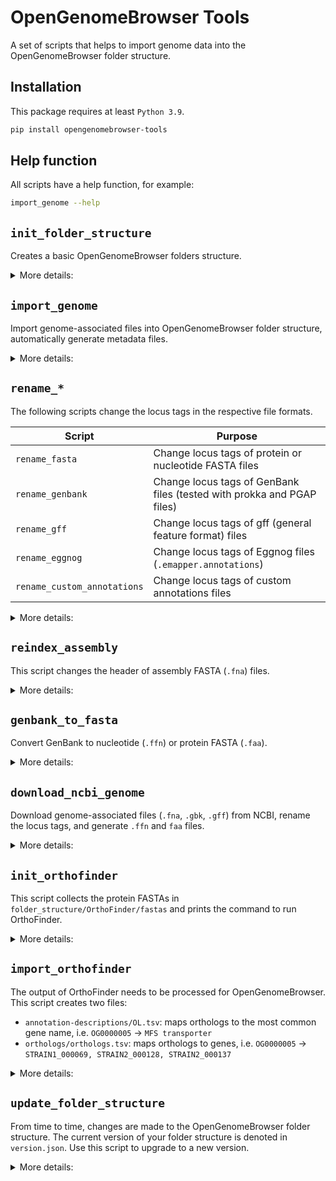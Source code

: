 # OpenGenomeBrowser Tools

A set of scripts that helps to import genome data into the OpenGenomeBrowser folder structure.

## Installation

This package requires at least `Python 3.9`.

```bash
pip install opengenomebrowser-tools
```

## Help function

All scripts have a help function, for example:

```bash
import_genome --help
```

## `init_folder_structure`

Creates a basic OpenGenomeBrowser folders structure.

<details>
  <summary>More details:</summary>

Once the folder structure has been initiated...

- use [`import_genome`](#import_genome) to add genomes to the folder structure
- use [`download_ncbi_genome`](#download_ncbi_genome) and [`import_genome`](#import_genome) to download and add genomes from NCBI
- when all genomes have been added, use [`init_orthofinder`](#init_orthofinder) and [`import_orthofinder`](#import_orthofinder) to calculate
  orthologs (optional)

Usage:

```shell
export FOLDER_STRUCTURE=/path/to/folder_structure
init_folder_structure  # or --folder_structure_dir=/path/to/folder_structure
```

<details>
  <summary>Result:</summary>

```
  folder_structure
  ├── organisms
  ├── annotations.json
  ├── annotation-descriptions
  │   ├── SL.tsv
  │   ├── KO.tsv
  │   ├── KR.tsv
  │   ├── EC.tsv
  │   └── GO.tsv
  ├── orthologs
  └── pathway-maps
      ├── type_dictionary.json
      └── svg
```

</details>

</details>

## `import_genome`

Import genome-associated files into OpenGenomeBrowser folder structure, automatically generate metadata files.

<details>
  <summary>More details:</summary>

If the annotation was performed using the proper organism name, genome identifier and taxonomic information (recommended), the import is
straightforward because no files need to be renamed.

```shell
export FOLDER_STRUCTURE=/path/to/folder_structure   # this directory contains the 'organisms' folder
import_genome --import_dir=/prokka/out/dir  # optional: add "--organism STRAIN --genome STRAIN.1" as sanity check
```

<details>
  <summary>How to run prokka to get correct locus tags</summary>

Suppose the desired organism name is `STRAIN`, the genome identifier is `STRAIN.1`, this is how to run prokka:

```shell
prokka \
  --strain STRAIN \ 
  --locustag STRAIN.1 \
  --prefix STRAIN.1 \
  --genus Mycoplasma --species genitalium \  # Optional. If set, this script can automatically detect the taxid.
  --out /prokka/out/dir \
  assembly.fasta
```

</details>

<details>
  <summary>How to run PGAP to get correct locus tags</summary>

Suppose the desired organism name is `STRAIN`, the genome identifier is `STRAIN.1`, these are the lines in PGAPs `submol.yaml` that are relevant to
this script:

```yaml
organism:
  genus_species: 'Mycoplasma genitalium'  # Optional. If set, this script can automatically detect the taxid.
  strain: 'STRAIN'
locus_tag_prefix: 'STRAIN.1'
bioproject: 'PRJNA9999999'  # Optional. If set, this script can automatically add it to bioproject_accession in genome.json.
biosample: 'SAMN99999999'  # Optional. If set, this script can automatically add it to biosample_accession in genome.json.
publications: # Optional. If set, this script can automatically add it to the literature_references in genome.json.
  - publication:
      pmid: 16397293
```

</details>

### Rename files during import

Should the locus tags not start with the genome identifier, the files need to be renamed accordingly. The `import_genome` command can do this
automatically sung the `--rename` flag.

```shell
export FOLDER_STRUCTURE=/path/to/folder_structure   # this directory contains the 'organisms' folder
import_genome --import_dir=/prokka/out/dir --organism STRAIN --genome STRAIN.1 --rename
```

The renaming is provided as-is, and was only tested on files produced by certain versions of prokka and PGAP. If there is an error, you must rename
the files manually (with or without the help of my [renaming scripts](#rename_-rename-locus-tags-in-genome-associated-files)) and then import them as
described in the previous section.

### Required files

These files need to be in `import_dir`:

- `.fna`: assembly (FASTA)
- `.gbk`: GenBank file
- `.gff`: General feature format file

Optional files:

- `.faa`: protein sequences (FASTA). If non-existent, it will automatically be generated from the `.gbk` file
- `.ffn`: nucleotides file (FASTA). If non-existent, it will automatically be generated from the `.gbk` file
- `.sqn`: required for submission to GenBank, not really used by OpenGenomeBrowser
- `.emapper.annotations`: Eggnog annotation file
- `.XX`: custom annotation file (e.g. `EC`, `.GO`, etc.; any files with a suffix of two upper case letters are detected as custom annotations)
- `_busco.txt`: BUSCO output file, content will be added to `genome.json`
- `genome.json`: content will be added to final `genome.json`, may be as simple as `{"restricted": true}`
- `organism.json`: content will be added to final `organism.json`, may be as simple as `{"assembly_tool": "PGAP"}`

<details>
  <summary>Example result:</summary>

```text
#### folder structure ####
folder_structure
└── organisms
    └── STRAIN
        ├── organism.json
        └── genomes
             └── STRAIN.1
         	     ├── genome.json
         	     ├── STRAIN.1.faa
         	     ├── STRAIN.1.ffn
         	     ├── STRAIN.1.fna
         	     ├── STRAIN.1.gbk
         	     ├── STRAIN.1.gff
         	     ├── STRAIN.1.sqn
         	     └── rest
         	      	 ├── PROKKA_08112021.err
         	      	 ├── PROKKA_08112021.fsa
        	      	 ├── PROKKA_08112021.log
         	      	 ├── PROKKA_08112021.tbl
         	      	 ├── PROKKA_08112021.tsv
         	      	 ├── PROKKA_08112021.txt
         	      	 └── short_summary.specific.lactobacillales_odb10.FAM3228-i1-1_busco.txt
```

</details>

### Modify where files are moved to

It is possible to change where files end up in the folder structure. The behaviour is determined by a config file in json format that can be specified
with the --import_settings parameter or the `OGB_IMPORT_SETTINGS` environment variable.

```shell
export OGB_IMPORT_SETTINGS=/path/to/import_config.json
```

<details>
  <summary>These are the default settings:</summary>

```text
{
    "organism_template": {},                           # use this to add metadata to all imported organism.json files, e.g. {"restricted": true}
    "genome_template": {},                             # use this to add metadata to all imported genome.json files, e.g. {"assembly_tool": "SPAdes"}
    "path_transformer": {
        ".*\\.fna": "{genome}.{suffix}",               # all files that match the regex will end up in organisms/STRAIN/genomes/STRAIN.1/STRAIN.1.fna
        ".*\\.faa": "{genome}.{suffix}",
        ".*\\.gbk": "{genome}.{suffix}",
        ".*\\.gff": "{genome}.{suffix}",
        ".*\\.sqn": "{genome}.{suffix}",
        ".*\\.ffn": "{genome}.{suffix}",
        ".*\\.emapper.annotations": "{genome}.eggnog",
        ".*\\.[A-Z]{2}": "{genome}.{suffix}",
        "genome.md": "genome.md", 
        "organism.md": "../../organism.md",            # this file will end up in /organisms/STRAIN/organism.md
        "genome.json": null,                           # this file will not be copied
        "organism.json": null,                         # this file will not be copied
        ".*": "rest/{original_path}"                   # this regex matches all files, thus all files that did not match any previous regex will
                                                       #   will end up in .../STRAIN.1/rest/
    }
}
```

</details>

<details>
  <summary>This is an example of an alternative configuration:</summary>

```text
{
    "organism_template": {},
    "genome_template": {},
    "path_transformer": {
        
        # raw reads
        ".*fastqc?\\..*": "0_raw_reads/{original_path}",
        
        # assembly
        ".*\\.fna": "1_assembly/{genome}.{suffix}",
        
        # coding sequence (CDS) calling
        ".*\\.faa": "2_cds/{genome}.{suffix}",
        ".*\\.gbk": "2_cds/{genome}.{suffix}",
        ".*\\.gff": "2_cds/{genome}.{suffix}",
        ".*\\.ffn": "2_cds/{genome}.{suffix}",
        ".*\\.sqn": "2_cds/{genome}.{suffix}",
        "PROKKA_.*": "2_cds/{original_path}",
        
        # functional annotations
        ".*\\.emapper.annotations": "3_annotation/{genome}.eggnog",
        ".*\\.[A-Z]{2}": "3_annotation/{genome}.{suffix}",
        ".*_busco\\.txt": "3_annotation/{original_path}",
        
        # special files
        "genome.md": "genome.md",
        "organism.md": "../../organism.md",
        "genome.json": null,
        "organism.json": null,
        
        # rest
        ".*": "rest/{original_path}"
    }
}
```

Result:

```text
#### folder structure ####
folder_structure
└── organisms
    └── STRAIN
       ├── organism.json
       └── genomes
             └── STRAIN.1
                 ├── genome.json
                 ├── 1_assembly
                 │     └── STRAIN.1.fna
                 ├── 2_cds
                 │     ├── PROKKA_08112021.err
                 │     ├── PROKKA_08112021.fsa
                 │     ├── PROKKA_08112021.log
                 │     ├── PROKKA_08112021.tbl
                 │     ├── PROKKA_08112021.tsv
                 │     ├── PROKKA_08112021.txt
                 │     ├── STRAIN.1.faa
                 │     ├── STRAIN.1.ffn
                 │     ├── STRAIN.1.gbk
                 │     ├── STRAIN.1.gff
                 │     └── STRAIN.1.sqn
                 └── 3_annotation
                       └── short_summary_busco.txt
```

</details>

### Add custom metadata

There are two ways to achieve this:

1) Add a `organism.json` and/or `genome.json` file into `import_dir` (see [import_genome: Required files](#required-files))
2) Set a global `organism.json` and/or `genome.json` file that is used as a basis for all future imports (
   see [import_genome: Modify where files are moved to](#modify-where-files-are-moved-to))

</details>

## `rename_*`

The following scripts change the locus tags in the respective file formats.

| Script                      | Purpose                                                                  |
|-----------------------------|--------------------------------------------------------------------------|
| `rename_fasta`              | Change locus tags of protein or nucleotide FASTA files                   |
| `rename_genbank`            | Change locus tags of GenBank files (tested with prokka and PGAP files)   |
| `rename_gff`                | Change locus tags of gff (general feature format) files                  |
| `rename_eggnog`             | Change locus tags of Eggnog files (`.emapper.annotations`)               |
| `rename_custom_annotations` | Change locus tags of custom annotations files                            |

<details>
  <summary>More details:</summary>

The syntax is always the same.

```shell
rename_fasta \
  --file /path/to/input.file \
  --out /path/to/output.file \
  --new_locus_tag_prefix STRAIN.2 \
  --old_locus_tag_prefix STRAIN.1  # optional, good as sanity check
```

</details>

## `reindex_assembly`

This script changes the header of assembly FASTA (`.fna`) files.

<details>
  <summary>More details:</summary>

```shell
reindex_assembly \
  --file /path/to/input.file \
  --out /path/to/output.file \
  --prefix STRAIN_scf \
  --leading_zeroes 5  # optional
```

This would transform a FASTA header like this `>anything here` into `>STRAIN_scf_00001`.

</details>

## `genbank_to_fasta`

Convert GenBank to nucleotide (`.ffn`) or protein FASTA (`.faa`).

<details>
  <summary>More details:</summary>

Usage:

```shell
genbank_to_fasta \
  --gbk /path/to/input.gbk \
  --out /path/to/output.fasta \
  --format faa  # or ffn
```

</details>

## `download_ncbi_genome`

Download genome-associated files (`.fna`, `.gbk`, `.gff`) from NCBI, rename the locus tags, and generate `.ffn` and `faa` files.

<details>
  <summary>More details:</summary>

Usage:

```shell
download_ncbi_genome \
  --assembly_name GCF_005864195.1 \
  --out_dir /path/to/outdir \
  --new_locus_tag_prefix FAM3257_ 
```

Result:

```text
outdir
├── FAM3257.faa
├── FAM3257.ffn
├── FAM3257.fna
├── FAM3257.gbk
└── FAM3257.gff
```

The next step might be to import these genomes into the OpenGenomeBrowser folder structure like this:

```shell
import_genome --import_dir=/path/to/outdir --organism FAM3257 --genome FAM3257
```

</details>

## `init_orthofinder`

This script collects the protein FASTAs in `folder_structure/OrthoFinder/fastas` and prints the command to run OrthoFinder.

<details>
  <summary>More details:</summary>

Usage:

```shell
export FOLDER_STRUCTURE=/path/to/folder_structure
init_orthofinder --representatives_only
```

Result:

```
  folder_structure
  ├── ...
  └── OrthoFinder
      └── fastas
          ├── GENOME1.faa
          ├── GENOME2.faa
          └── ...
```

</details>

## `import_orthofinder`

The output of OrthoFinder needs to be processed for OpenGenomeBrowser. This script creates two files:

- `annotation-descriptions/OL.tsv`: maps orthologs to the most common gene name, i.e. `OG0000005` -> `MFS transporter`
- `orthologs/orthologs.tsv`: maps orthologs to genes, i.e. `OG0000005` -> `STRAIN1_000069, STRAIN2_000128, STRAIN2_000137`

<details>
  <summary>More details:</summary>

Usage:

```shell
export FOLDER_STRUCTURE=/path/to/folder_structure
import_orthofinder --which hog  # 'hog' for hierarchical orthogroups and 'og' for regular orthogroups
```

Once these files exist, run the following command from within the OpenGenomeBrowser docker container:

```shell
python db_setup/manage_ogb.py import-orthologs
```

</details>

## `update_folder_structure`

From time to time, changes are made to the OpenGenomeBrowser folder structure. The current version of your folder structure is denoted
in `version.json`. Use this script to upgrade to a new version.

<details>
  <summary>More details:</summary>

- `1_to_2`: add `COG` to genome.json

</details>

